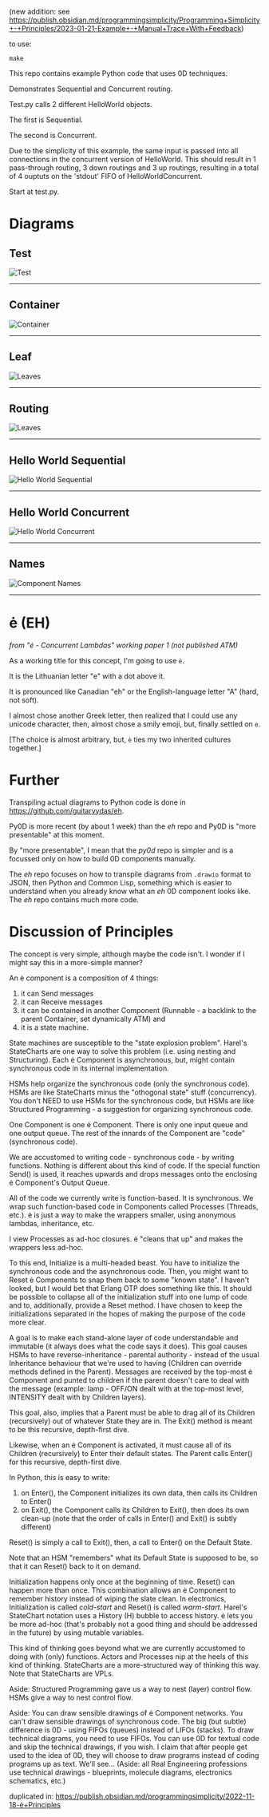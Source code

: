 (new addition: see https://publish.obsidian.md/programmingsimplicity/Programming+Simplicity+-+Principles/2023-01-21-Example+-+Manual+Trace+With+Feedback)

to use: 
```
make
```

This repo contains example Python code that uses 0D techniques.  

Demonstrates Sequential and Concurrent routing.

Test.py calls 2 different HelloWorld objects.

The first is Sequential.

The second is Concurrent.

Due to the simplicity of this example, the same input is passed into all connections in the concurrent version of HelloWorld.  This should result in 1 pass-through routing, 3 down routings and 3 up routings, resulting in a total of 4 ouptuts on the 'stdout' FIFO of HelloWorldConcurrent.

Start at test.py.

# Diagrams
## Test
![Test](doc/test.png)

---

## Container
![Container](doc/container.png)

---

## Leaf
![Leaves](doc/leaf.png)

---
## Routing
![Leaves](doc/connection-types.png)

---

## Hello World Sequential
![Hello World Sequential](doc/sequential.png)

---

## Hello World Concurrent
![Hello World Concurrent](doc/concurrent.png)

---

## Names
![Component Names](doc/names.png)

---

# ė (EH)
*from "ė - Concurrent Lambdas" working paper 1 (not published ATM)*

As a working title for this concept, I'm going to use `ė`.

It is the Lithuanian letter "e" with a dot above it.

It is pronounced like Canadian "eh" or the English-language letter "A" (hard, not soft).

I almost chose another Greek letter, then realized that I could use any unicode character, then, almost chose a smily emoji, but, finally settled on `ė`.

[The choice is almost arbitrary, but, `ė` ties my two inherited cultures together.]

# Further
Transpiling actual diagrams to Python code is done in https://github.com/guitarvydas/eh.

Py0D is more recent (by about 1 week) than the *eh* repo and Py0D is "more presentable" at this moment.  

By "more presentable", I mean that the *py0d* repo is simpler and is a focussed only on how to build 0D components manually.  

The *eh* repo focuses on how to transpile diagrams from `.drawio` format to JSON, then Python and Common Lisp, something which is easier to understand when you already know what an *eh* 0D component looks like.  The *eh* repo contains much more code.

# Discussion of Principles
The concept is very simple, although maybe the code isn't.  I wonder if I might say this in a more-simple manner?

An ė component is a composition of 4 things: 
1. it can Send messages
2. it can Receive messages
3. it can be contained in another Component (Runnable - a backlink to the parent Container, set dynamically ATM) and
4. it is a state machine.  

State machines are susceptible to the "state explosion problem".  Harel's StateCharts are one way to solve this problem (i.e. using nesting and Structuring).  Each ė Component is asynchronous, but, might contain synchronous code in its internal implementation.  

HSMs help organize the synchronous code (only the synchronous code).  HSMs are like StateCharts minus the "othogonal state" stuff (concurrency).  You don't NEED to use HSMs for the synchronous code, but HSMs are like Structured Programming - a suggestion for organizing synchronous code.

One Component is one ė Component.  There is only one input queue and one output queue.  The rest of the innards of the Component are "code" (synchronous code).

We are accustomed to writing code - synchronous code - by writing functions.  Nothing is different about this kind of code.  If the special function Send() is used, it reaches upwards and drops messages onto the enclosing ė Component's Output Queue.

All of the code we currently write is function-based.  It is synchronous.  We wrap such function-based code in Components called Processes (Threads, etc.).  ė is just a way to make the wrappers smaller, using anonymous lambdas, inheritance, etc.  

I view Processes as ad-hoc closures. ė "cleans that up" and makes the wrappers less ad-hoc.

To this end, Initialize is a multi-headed beast.  You have to initialize the synchronous code and the asynchronous code.  Then, you might want to Reset ė Components to snap them back to some "known state".  I haven't looked, but I would bet that Erlang OTP does something like this.  It should be possible to collapse all of the initialization stuff into one lump of code and to, additionally, provide a Reset method.  I have chosen to keep the initializations separated in the hopes of making the purpose of the code more clear.

A goal is to make each stand-alone layer of code understandable and immutable (it always does what the code says it does).  This goal causes HSMs to have reverse-inheritance - parental authority - instead of the usual Inheritance behaviour that we're used to having (Children can override methods defined in the Parent).  Messages are received by the top-most ė  Component and punted to children if the parent doesn't care to deal with the message (example: lamp - OFF/ON dealt with at the top-most level, INTENSITY dealt with by Children layers).

This goal, also, implies that a Parent must be able to drag all of its Children (recursively) out of whatever State they are in.  The Exit() method is meant to be this recursive, depth-first dive.

Likewise, when an ė Component is activated, it must cause all of its Children (recursively) to Enter their default states.  The Parent calls Enter() for this recursive, depth-first dive.  

In Python, this is easy to write:
1. on Enter(), the Component initializes its own data, then calls its Children to Enter()
2. on Exit(), the Component calls its Children to Exit(), then does its own clean-up (note that the order of calls in Enter() and Exit() is subtly different)

Reset() is simply a call to Exit(), then, a call to Enter() on the Default State.

Note that an HSM "remembers" what its Default State is supposed to be, so that it can Reset() back to it on demand.

Initialization happens only once at the beginning of time.  Reset() can happen more than once.  This combination allows an ė Component to remember history instead of wiping the slate clean.  In electronics, Initialization is called *cold-start* and Reset() is called *warm-start*.  Harel's StateChart notation uses a History (H) bubble to access history.  ė lets you be more ad-hoc  (that's probably not a good thing and should be addressed in the future) by using mutable variables.

This kind of thinking goes beyond what we are currently accustomed to doing with (only) functions.  Actors and Processes nip at the heels of this kind of thinking.  StateCharts are a more-structured way of thinking this way.  Note that StateCharts are VPLs.

Aside: Structured Programming gave us a way to nest (layer) control flow.  HSMs give a way to nest control flow.

Aside: You can draw sensible drawings of ė Component networks.  You can't draw sensible drawings of synchronous code.  The big (but subtle) difference is 0D - using FIFOs (queues) instead of LIFOs (stacks).  To draw technical diagrams, you need to use FIFOs.  You can use 0D for textual code and skip the technical drawings, if you wish.  I claim that after people get used to the idea of 0D, they will choose to draw programs instead of coding programs up as text.  We'll see...  (Aside: all Real Engineering professions use technical drawings - blueprints, molecule diagrams, electronics schematics, etc.)

duplicated in: https://publish.obsidian.md/programmingsimplicity/2022-11-18-ė+Principles
